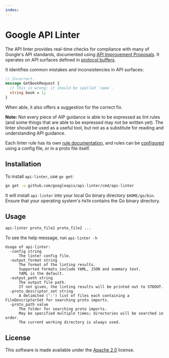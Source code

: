 ```yaml
---
index:
---
```


# Google API Linter

The API linter provides real-time checks for compliance with many of Google's
API standards, documented using [API Improvement Proposals][]. It operates on
API surfaces defined in [protocol buffers][].

It identifies common mistakes and inconsistencies in API surfaces:

```proto
// Incorrect.
message GetBookRequest {
  // This is wrong; it should be spelled `name`.
  string book = 1;
}
```

When able, it also offers a suggestion for the correct fix.

**Note:** Not every piece of AIP guidance is able to be expressed as lint rules
(and some things that are able to be expressed may not be written yet). The
linter should be used as a useful tool, but not as a substitute for reading and
understanding API guidance.

Each linter rule has its own [rule documentation][], and rules can be
[configured](configuration.md) using a config file, or in a proto file itself.

## Installation

To install `api-linter`, use `go get`:

```sh
go get -u github.com/googleapis/api-linter/cmd/api-linter
```

It will install `api-linter` into your local Go binary directory
`$HOME/go/bin`. Ensure that your operating system's `PATH` contains the Go
binary directory.

## Usage

```sh
api-linter proto_file1 proto_file2 ...
```

To see the help message, run `api-linter -h`

```text
Usage of api-linter:
  -config string
      The linter config file.
  -output_format string
      The format of the linting results.
      Supported formats include YAML, JSON and summary text.
      YAML is the default.
  -output_path string
      The output file path.
      If not given, the linting results will be printed out to STDOUT.
  -proto_descriptor_set string
      A delimited (':') list of files each containing a FileDescriptorSet for searching proto imports.
  -proto_path value
      The folder for searching proto imports.
      May be specified multiple times; directories will be searched in order.
      The current working directory is always used.
```

## License

This software is made available under the [Apache 2.0][] license.

[apache 2.0]: https://www.apache.org/licenses/LICENSE-2.0
[api improvement proposals]: https://aip.dev/
[protocol buffers]: https://developers.google.com/protocol-buffers
[rule documentation]: ./rules/index.md
